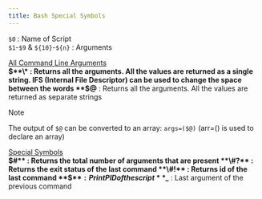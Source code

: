 ```yaml
---
title: Bash Special Symbols
---
```


`$0` : Name of Script  
`$1`-`$9`  & `${10}`-`${n}` : Arguments  

<u>All Command Line Arguments</u>  
**$**\* : Returns all the arguments. All the values are returned as a single string. IFS (Internal File Descriptor) can be used to change the space between the words  
**$@** : Returns all the arguments. All the values are returned as separate strings

 > [!NOTE]
 > The output of `$@` can be converted to an array: `args=($@)` (arr=() is used to declare an array)

<u>Special Symbols</u>  
**$#** : Returns the total number of arguments that are present  
**\#?** : Returns the exit status of the last command  
**\#!** : Returns id of the last command  
**$$** : Print PID of the script  
**$\_** : Last argument of the previous command